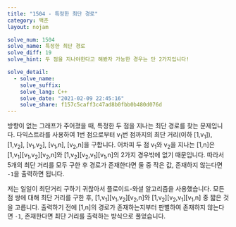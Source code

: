 ```yaml
---
title: "1504 - 특정한 최단 경로"
category: 백준
layout: nojam

solve_num: 1504
solve_name: 특정한 최단 경로
solve_diff: 19
solve_hint: 두 점을 지나야한다고 해봤자 가능한 경우는 단 2가지입니다!

solve_detail:
  - solve_name:
    solve_suffix:
    solve_lang: C++
    solve_date: "2021-02-09 22:45:16"
    solve_share: f157c5caff3c47ad8b0fbb0b480d076d
---
```


방향이 없는 그래프가 주어졌을 때, 특정한 두 점을 지나는 최단 경로를 찾는 문제입니다. 다익스트라를 사용하여 1번 점으로부터 v<sub>1</sub>번 점까지의 최단 거리(이하 [1,v<sub>1</sub>]), [1,v<sub>2</sub>], [v<sub>1</sub>,v<sub>2</sub>], [v<sub>1</sub>,n], [v<sub>2</sub>,n]을 구합니다. 어차피 두 점 v<sub>1</sub>와 v<sub>2</sub>을 지나는 [1,n]은 [1,v<sub>1</sub>][v<sub>1</sub>,v<sub>2</sub>][v<sub>2</sub>,n]와 [1,v<sub>2</sub>][v<sub>2</sub>,v<sub>1</sub>][v<sub>1</sub>,n]의 2가지 경우밖에 없기 때문입니다. 따라서 5개의 최단 거리를 모두 구한 후 경로가 존재한다면 둘 중 작은 값, 존재하지 않는다면 `-1`을 출력하면 됩니다.

저는 일일이 최단거리 구하기 귀찮아서 플로이드-와셜 알고리즘을 사용했습니다. 모든 점 쌍에 대해 최단 거리를 구한 후, [1,v<sub>1</sub>][v<sub>1</sub>,v<sub>2</sub>][v<sub>2</sub>,n]와 [1,v<sub>2</sub>][v<sub>2</sub>,v<sub>1</sub>][v<sub>1</sub>,n] 중 짧은 것을 고릅니다. 출력하기 전에 [1,n]의 경로가 존재하는지부터 판별하여 존재하지 않는다면 `-1`, 존재한다면 최단 거리를 출력하는 방식으로 풀었습니다.
